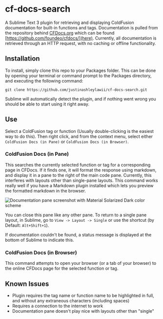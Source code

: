 # cf-docs-search

A Sublime Text 3 plugin for retrieving and displaying ColdFusion documentation for built-in functions and tags. Documentation is pulled from the repository behind [CFDocs.org](http://cfdocs.org) which can be found [https://github.com/foundeo/cfdocs/](here). Currently, all documentation is retrieved through an HTTP request, with no caching or offline functionality.

## Installation

To install, simply clone this repo to your Packages folder. This can be done by opening your terminal or command prompt to the Packages directory, and executing the following command:

```
git clone https://github.com/justinashleylawii/cf-docs-search.git
```

Sublime will automatically detect the plugin, and if nothing went wrong you should be able to start using it right away.

## Use

Select a ColdFusion tag or function (Usually double-clicking is the easiest way to do this). Then right click, and from the context menu, select either `ColdFusion Docs (in Pane)` or `ColdFusion Docs (in Browser)`.

### ColdFusion Docs (in Pane)

This searches the currently selected function or tag for a corresponding page in CFDocs. If it finds one, it will format the response using markdown, and display it in a pane to the right of the main code pane. Currently, this interferes with layouts other than single-pane layouts. This command works really well if you have a Markdown plugin installed which lets you preview the formatted markdown in the browser.

![Documentation pane screenshot with Material Solarized Dark color scheme](https://github.com/justinashleylawii/cf-docs-search/images/pane-screenshot.png)

You can close this pane like any other pane. To return to a single pane layout, in Sublime, go to `View -> Layout -> Single` or use the shortcut (by Default: `Alt+Shift+1`).

If documentation couldn't be found, a status message is displayed at the bottom of Sublime to indicate this.

### ColdFusion Docs (in Browser)

This command attempts to open your browser (or a tab of your browser) to the online CFDocs page for the selected function or tag.

## Known Issues

+ Plugin requires the tag name or function name to be highlighted in full, and without any extraneous characters (including spaces)
+ Requires a connection to the internet to work
+ Documentation pane doesn't play nice with layouts other than "single"
